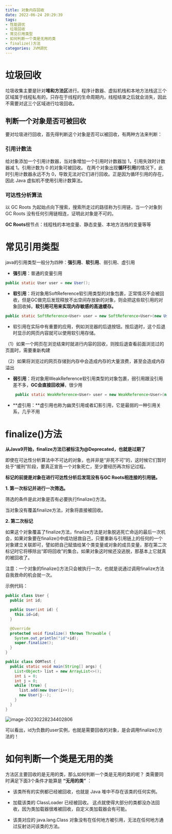 ```yaml
---
title: 对象内存回收
date: 2022-06-24 20:29:39
tags:
- 性能调优
- 垃圾回收
- 常见引用类型
- 如何判断一个类是无用的类
- finalize()方法
categories: JVM调优
---
```


# 垃圾回收

垃圾收集主要是针对**堆和方法区**进行。程序计数器、虚拟机栈和本地方法栈这三个区域属于线程私有的，只存在于线程的生命周期内，线程结束之后就会消失，因此不需要对这三个区域进行垃圾回收。

## 判断一个对象是否可被回收

要对垃圾进行回收，首先得判断这个对象是否可以被回收，有两种方法来判断： 

### **引用计数法** 

给对象添加一个引用计数器，当对象增加一个引用时计数器加 1，引用失效时计数器减 1。引用计数为 0 的对象可被回收。
在两个对象出现**循环引用**的情况下，此时引用计数器永远不为 0，导致无法对它们进行回收。正是因为循环引用的存在，因此 Java 虚拟机不使用引用计数算法。

### 可达性分析算法

以 GC Roots 为起始点向下搜索，搜索所走过的路径称为引用链，当一个对象到 GC Roots 没有任何引用链相连，证明此对象是不可的。

**GC Roots**根节点：线程栈的本地变量、静态变量、本地方法栈的变量等等 



# **常见引用类型** 

java的引用类型一般分为四种：**强引用**、**软引用**、弱引用、虚引用 

- **强引用**：普通的变量引用 

```java
public static User user = new User(); 
```

- **软引用**：将对象用SoftReference软引用类型的对象包裹，正常情况不会被回收，但是GC做完后发现释放不出空间存放新的对象，则会把这些软引用的对象回收掉。**软引用可用来实现内存敏感的高速缓存。** 

```java
public static SoftReference<User> user = new SoftReference<User>(new User()); 
```

- 软引用在实际中有重要的应用，例如浏览器的后退按钮。按后退时，这个后退时显示的网页内容就可以使用软引用存储。 

​			（1）如果一个网页在浏览结束时就进行内容的回收，则按后退查看前面浏览过的页面时，需要重新构建 

​			（2）如果将浏览过的网页存储到内存中会造成内存的大量浪费，甚至会造成内存溢出 

- **弱引用**：将对象用WeakReference软引用类型的对象包裹，弱引用跟没引用差不多，**GC会直接回收掉**，很少用 

     ```java
      public static WeakReference<User> user = new WeakReference<User>(new User()); 
     ```

- **虚引用：**虚引用也称为幽灵引用或者幻影引用，它是最弱的一种引用关系，几乎不用 



 # **finalize()方法** 

**从Java9开始，finalize方法已被标注为@Deprecated，也就是过期了**

即使在可达性分析算法中不可达的对象，也并非是“非死不可”的，这时候它们暂时处于“缓刑”阶段，要真正宣告一个对象死亡，至少要经历再次标记过程。 

**标记的前提是对象在进行可达性分析后发现没有与GC Roots相连接的引用链。** 

**1. 第一次标记并进行一次筛选。** 

筛选的条件是此对象是否有必要执行finalize()方法。 

当对象没有覆盖finalize方法，对象将直接被回收。 

**2. 第二次标记** 

如果这个对象覆盖了finalize方法，finalize方法是对象脱逃死亡命运的最后一次机会，如果对象要在finalize()中成功拯救自己，只要重新与引用链上的任何的一个对象建立关联即可，譬如把自己赋值给某个类变量或对象的成员变量，那在第二次标记时它将移除出“即将回收”的集合。如果对象这时候还没逃脱，那基本上它就真的被回收了。 

注意：一个对象的finalize()方法只会被执行一次，也就是说通过调用finalize方法自我救命的机会就一次。 

示例代码：

```java
public class User {
  public int id;

  public User(int id) {
    this.id=id;
  }

  @Override
  protected void finalize() throws Throwable {
    System.out.println("id"+id);
    super.finalize();
  }
}
```

```java
public class OOMTest {
  public static void main(String[] args) {
    List<Object> list = new ArrayList<>();
    int i = 0;
    int j = 0;
    while (true) {
      list.add(new User(i++));
      new User(j--);
    }
  }
}
```

![image-20230228234402806](https://panyuro.oss-cn-beijing.aliyuncs.com/image-20230228234402806.png)

可以看出，id为负数的user实例，也就是需要回收的对象，是会调用finalize()方法的！



# **如何判断一个类是无用的类** 

方法区主要回收的是无用的类，那么如何判断一个类是无用的类的呢？ 类需要同时满足下面3个条件才能算是 **“无用的类”** ： 

- 该类所有的实例都已经被回收，也就是 Java 堆中不存在该类的任何实例。 

- 加载该类的 ClassLoader 已经被回收。 这点就使得大部分的类都没办法回收，因为类加载器很难被回收，自定义类加载器会有可能。

- 该类对应的 java.lang.Class 对象没有在任何地方被引用，无法在任何地方通过反射访问该类的方法。
